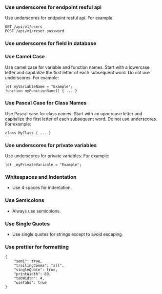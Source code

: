 
### Use underscores for endpoint resful api
Use underscores for endpoint resful api. For example:

```
GET /api/v1/users
POST /api/v1/reset_password
```

### Use underscores for field in database

### Use Camel Case
Use camel case for variable and function names. Start with a lowercase letter and capitalize the first letter of each subsequent word. Do not use underscores. For example:

```
let myVariableName = "Example";
function myFunctionName() { ... }
```

### Use Pascal Case for Class Names
Use Pascal case for class names. Start with an uppercase letter and capitalize the first letter of each subsequent word. Do not use underscores. For example:

```
class MyClass { ... }
```

### Use underscores for private variables
Use underscores for private variables. For example:

```
let _myPrivateVariable = "Example";
```

### Whitespaces and Indentation
- Use 4 spaces for indentation.

### Use Semicolons
- Always use semicolons.

### Use Single Quotes
- Use single quotes for strings except to avoid escaping.

### Use prettier for formatting
```
{
    "semi": true,
    "trailingComma": "all",
    "singleQuote": true,
    "printWidth": 80,
    "tabWidth": 4,
    "useTabs": true
}
```
